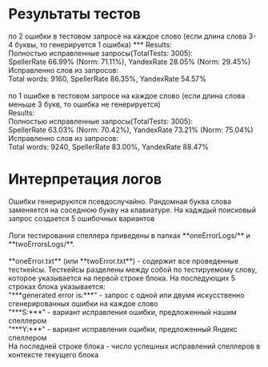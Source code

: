 <h1>Результаты тестов</h1>
по 2 ошибки в тестовом запросе на каждое слово (если длина слова 3-4 буквы, то генерируется 1 ошибка)
***
Results:<br>
Полностью исправленные запросы(TotalTests: 3005):<br>
 SpellerRate 66.99% (Norm: 71.11%),  YandexRate 28.05% (Norm: 29.45%)<br>
Исправленно слов из запросов:<br>
Total words: 9160, SpellerRate 86.35%, YandexRate 54.57%<br>
<br>
по 1 ошибке в тестовом запросе на каждое слово (если длина слова меньше 3 букв, то ошибка не генерируется)<br>
Results:<br>
Полностью исправленные запросы(TotalTests: 3005):<br>
SpellerRate 63.03% (Norm: 70.42%),  YandexRate 73.21% (Norm: 75.04%)<br>
Исправленно слов из запросов:<br>
Total words: 9240, SpellerRate 83.00%, YandexRate 88.47%<br>
<h1>Интерпретация логов</h1>
Ошибки генерируются псевдослучайно. Рандомная буква слова заменяется на соседнюю букву на клавиатуре. На кадждый поисковый запрос создается 5 ошибочных вариантов<br><br>
Логи тестирования спеллера приведены в папках **oneErrorLogs/** и **twoErrorsLogs/**.<br><br>
**oneError.txt** (или **twoError.txt**) - содержит все проведенные тесткейсы. Тесткейсы разделены между собой по тестируемому слову, которое указывается на первой строке блока. На последующих 5 строках блока указывается:<br> 
"***generated error is:***" - запрос с одной или двумя искусственно сгенерированных ошибки на каждое слово<br>
"***S:***" -  вариант исправления ошибки, предложенный нашим спеллером<br>
"***Y:***" - вариант исправления ошибки, предложенный Яндекс спеллером<br>
На последней строке блока - число успешных исправлений спеллеров в контексте текущего блока<br><br>
